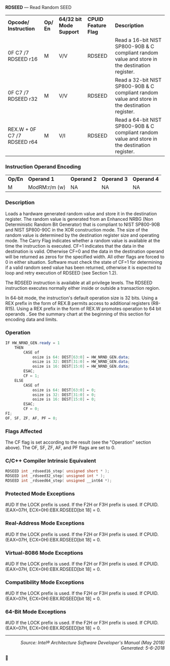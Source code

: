 <b>RDSEED</b> — Read Random SEED
<table>
	<tr>
		<td><b>Opcode/ Instruction</b></td>
		<td><b>Op/ En</b></td>
		<td><b>64/32 bit Mode Support</b></td>
		<td><b>CPUID Feature Flag</b></td>
		<td><b>Description</b></td>
	</tr>
	<tr>
		<td>0F C7 /7 RDSEED r16</td>
		<td>M</td>
		<td>V/V</td>
		<td>RDSEED</td>
		<td>Read a 16-bit NIST SP800-90B & C compliant random value and store in the destination register.</td>
	</tr>
	<tr>
		<td>0F C7 /7 RDSEED r32</td>
		<td>M</td>
		<td>V/V</td>
		<td>RDSEED</td>
		<td>Read a 32-bit NIST SP800-90B & C compliant random value and store in the destination register.</td>
	</tr>
	<tr>
		<td>REX.W + 0F C7 /7 RDSEED r64</td>
		<td>M</td>
		<td>V/I</td>
		<td>RDSEED</td>
		<td>Read a 64-bit NIST SP800-90B & C compliant random value and store in the destination register.</td>
	</tr>
</table>


### Instruction Operand Encoding
<table>
	<tr>
		<td><b>Op/En</b></td>
		<td><b>Operand 1</b></td>
		<td><b>Operand 2</b></td>
		<td><b>Operand 3</b></td>
		<td><b>Operand 4</b></td>
	</tr>
	<tr>
		<td>M</td>
		<td>ModRM:r/m (w)</td>
		<td>NA</td>
		<td>NA</td>
		<td>NA</td>
	</tr>
</table>


### Description
Loads a hardware generated random value and store it in the destination register. The random value is generated
from an Enhanced NRBG (Non Deterministic Random Bit Generator) that is compliant to NIST SP800-90B and NIST
SP800-90C in the XOR construction mode. The size of the random value is determined by the destination register
size and operating mode. The Carry Flag indicates whether a random value is available at the time the instruction
is executed. CF=1 indicates that the data in the destination is valid. Otherwise CF=0 and the data in the destination
operand will be returned as zeros for the specified width. All other flags are forced to 0 in either situation. Software
must check the state of CF=1 for determining if a valid random seed value has been returned, otherwise it is
expected to loop and retry execution of RDSEED (see Section 1.2).

The RDSEED instruction is available at all privilege levels. The RDSEED instruction executes normally either inside
or outside a transaction region.

In 64-bit mode, the instruction's default operation size is 32 bits. Using a REX prefix in the form of REX.B permits
access to additional registers (R8-R15). Using a REX prefix in the form of REX.W promotes operation to 64 bit operands
. See the summary chart at the beginning of this section for encoding data and limits.

### Operation

```java
IF HW_NRND_GEN.ready = 1
    THEN 
        CASE of
            osize is 64: DEST[63:0] ← HW_NRND_GEN.data;
            osize is 32: DEST[31:0] ← HW_NRND_GEN.data;
            osize is 16: DEST[15:0] ← HW_NRND_GEN.data;
        ESAC;
        CF ← 1;
    ELSE
        CASE of
            osize is 64: DEST[63:0] ← 0;
            osize is 32: DEST[31:0] ← 0;
            osize is 16: DEST[15:0] ← 0;
        ESAC;
        CF ← 0;
FI;
OF, SF, ZF, AF, PF ← 0;
```
### Flags Affected
The CF flag is set according to the result (see the "Operation" section above). The OF, SF, ZF, AF, and PF flags
are set to 0.

### C/C++ Compiler Intrinsic Equivalent
```c
RDSEED int _rdseed16_step( unsigned short * );
RDSEED int _rdseed32_step( unsigned int * );
RDSEED int _rdseed64_step( unsigned __int64 *);
```
### Protected Mode Exceptions

<p>#UD
If the LOCK prefix is used.
If the F2H or F3H prefix is used.
If CPUID.(EAX=07H, ECX=0H):EBX.RDSEED[bit 18] = 0.

### Real-Address Mode Exceptions

<p>#UD
If the LOCK prefix is used.
If the F2H or F3H prefix is used.
If CPUID.(EAX=07H, ECX=0H):EBX.RDSEED[bit 18] = 0.

### Virtual-8086 Mode Exceptions

<p>#UD
If the LOCK prefix is used.
If the F2H or F3H prefix is used.
If CPUID.(EAX=07H, ECX=0H):EBX.RDSEED[bit 18] = 0.

### Compatibility Mode Exceptions

<p>#UD
If the LOCK prefix is used.
If the F2H or F3H prefix is used.
If CPUID.(EAX=07H, ECX=0H):EBX.RDSEED[bit 18] = 0.

### 64-Bit Mode Exceptions

<p>#UD
If the LOCK prefix is used.
If the F2H or F3H prefix is used.
If CPUID.(EAX=07H, ECX=0H):EBX.RDSEED[bit 18] = 0.

 --- 
<p align="right"><i>Source: Intel® Architecture Software Developer's Manual (May 2018)<br>Generated: 5-6-2018</i></p>
